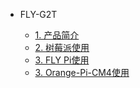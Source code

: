 * FLY-G2T

    * [1. 产品简介](/board/fly_g2t/README.md)
    * [2. 树莓派使用](/board/fly_g2t/rpi.md)
    * [3. FLY Pi使用](/board/fly_g2t/fly.md)
    * [3. Orange-Pi-CM4使用](/board/fly_g2t/opi.md)
    
      
